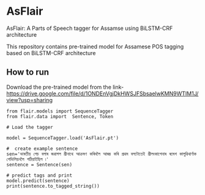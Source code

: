 # AsFlair
AsFlair: A Parts of Speech tagger for Assamse using BiLSTM-CRF architecture

This repository contains pre-trained model for Assamese POS tagging based on BiLSTM-CRF architecture
## How to run

Download the pre-trained model from the link- https://drive.google.com/file/d/1ONDEnVgjDkHWSJFSbsaelwKMN9WTIM1J/view?usp=sharing

```
from flair.models import SequenceTagger
from flair.data import  Sentence, Token

# Load the tagger

model = SequenceTagger.load('AsFlair.pt')

#  create example sentence
sen='ভাৰতীয় পেচ বলাৰ জৱাগল শ্রীনাথে আক্রমণ কৰিবলৈ আৰম্ভ কৰি প্রথম বলটোতেই শ্রীলংকাপেনাৰ ৰমেশ কালুৱিথার্ণাক পেভিলিয়নলৈ পঠিয়াইছিল ৷'
sentence = Sentence(sen)

# predict tags and print
model.predict(sentence)
print(sentence.to_tagged_string())
